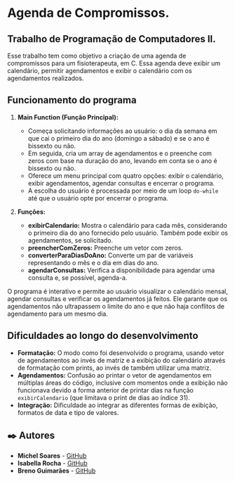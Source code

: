 # Agenda de Compromissos.
## Trabalho de Programação de Computadores II.

Esse trabalho tem como objetivo a criação de uma agenda de compromissos para um fisioterapeuta, em C. Essa agenda deve exibir um calendário, permitir agendamentos e exibir o calendário com os agendamentos realizados.

## Funcionamento do programa

1. **Main Function (Função Principal):**
   - Começa solicitando informações ao usuário: o dia da semana em que cai o primeiro dia do ano (domingo a sábado) e se o ano é bissexto ou não.
   - Em seguida, cria um array de agendamentos e o preenche com zeros com base na duração do ano, levando em conta se o ano é bissexto ou não.
   - Oferece um menu principal com quatro opções: exibir o calendário, exibir agendamentos, agendar consultas e encerrar o programa.
   - A escolha do usuário é processada por meio de um loop `do-while` até que o usuário opte por encerrar o programa.

2. **Funções:**
   - **exibirCalendario:** Mostra o calendário para cada mês, considerando o primeiro dia do ano fornecido pelo usuário. Também pode exibir os agendamentos, se solicitado.
   - **preencherComZeros:** Preenche um vetor com zeros.
   - **converterParaDiasDoAno:** Converte um par de variáveis representando o mês e o dia em dias do ano.
   - **agendarConsultas:** Verifica a disponibilidade para agendar uma consulta e, se possível, agenda-a.

O programa é interativo e permite ao usuário visualizar o calendário mensal, agendar consultas e verificar os agendamentos já feitos. Ele garante que os agendamentos não ultrapassem o limite do ano e que não haja conflitos de agendamento para um mesmo dia.

## Dificuldades ao longo do desenvolvimento

  - **Formatação:** O modo como foi desenvolvido o programa, usando vetor de agendamentos ao invés de matriz e a exibição do calendário através de formatação com prints, ao invés de também utilizar uma matriz.
  - **Agendamentos:** Confusão ao printar o vetor de agendamentos em múltiplas áreas do código, inclusive com momentos onde a exibição não funcionava devido a forma anterior de printar dias na função `exibirCalendario` (que limitava o print de dias ao índice 31).
  - **Integração:** Dificuldade ao integrar as diferentes formas de exibição, formatos de data e tipo de valores.

## ✒️ Autores

* **Michel Soares** - [GitHub](https://github.com/UNI-MichelSoares)
* **Isabella Rocha** - [GitHub](https://github.com/Iswb04)
* **Breno Guimarães** - [GitHub](https://github.com/bgpereiraS)
